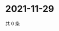 # 2021-11-29

共 0 条

<!-- BEGIN WEIBO -->
<!-- 最后更新时间 Mon Nov 29 2021 21:16:52 GMT+0800 (China Standard Time) -->

<!-- END WEIBO -->
